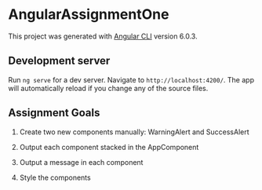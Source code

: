 # AngularAssignmentOne

This project was generated with [Angular CLI](https://github.com/angular/angular-cli) version 6.0.3.

## Development server

Run `ng serve` for a dev server. Navigate to `http://localhost:4200/`. The app will automatically reload if you change any of the source files.

## Assignment Goals

1. Create two new components manually: WarningAlert and SuccessAlert

2. Output each component stacked in the AppComponent

3. Output a message in each component

4. Style the components
